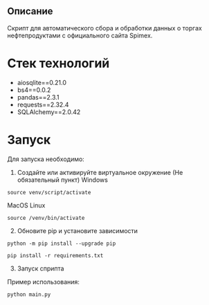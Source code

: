 ## Описание
Скрипт для автоматического сбора и обработки данных о торгах нефтепродуктами с официального сайта Spimex. 

# Стек технологий

* aiosqlite==0.21.0
* bs4==0.0.2
* pandas==2.3.1
* requests==2.32.4
* SQLAlchemy==2.0.42

# Запуск

Для запуска необходимо:

1. Создайте или активируйте виртуальное окружение (Не обязательный пункт)
Windows
```
source venv/script/activate
```
MacOS Linux
```
source /venv/bin/activate
```

2. Обновите pip и установите зависимости
```
python -m pip install --upgrade pip
```
```
pip install -r requirements.txt
```

3. Запуск сприпта 

Пример использования:

```
python main.py
```